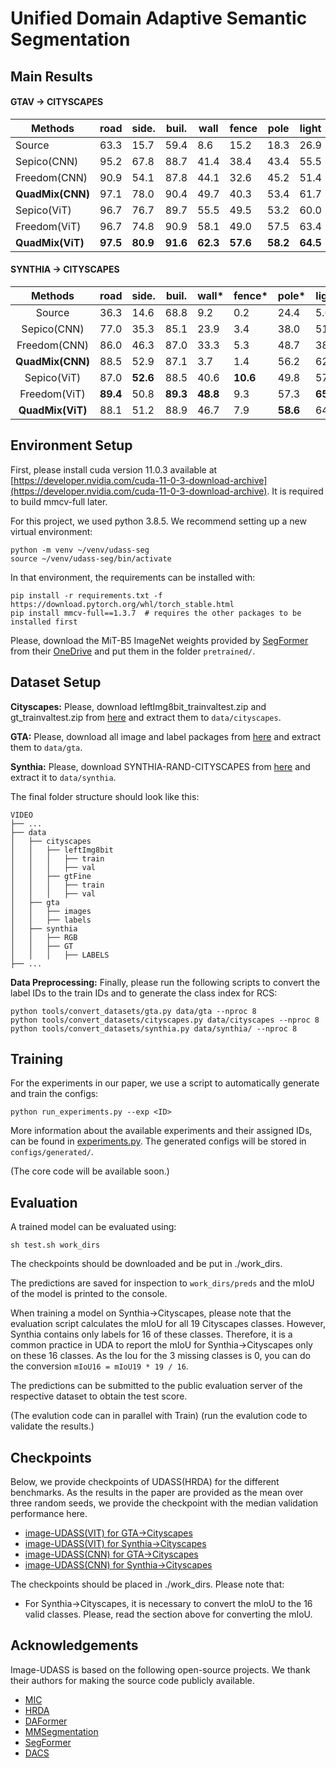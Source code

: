 # Unified Domain Adaptive Semantic Segmentation

## Main Results

#### GTAV → CITYSCAPES

| Methods                | road           | side.          | buil.          | wall           | fence          | pole           | light          | sign           | vege.          | terr.          | sky            | per.           | rider          | car            | truck          | bus            | train          | moto.          | bike           | mIoU           |
| ---------------------- | -------------- | -------------- | -------------- | -------------- | -------------- | -------------- | -------------- | -------------- | -------------- | -------------- | -------------- | -------------- | -------------- | -------------- | -------------- | -------------- | -------------- | -------------- | -------------- | -------------- |
| Source                 | 63.3           | 15.7           | 59.4           | 8.6            | 15.2           | 18.3           | 26.9           | 15.0           | 80.5           | 15.3           | 73.0           | 51.0           | 17.7           | 59.7           | 28.2           | 33.1           | 3.5            | 23.2           | 16.7           | 32.9           |
| Sepico(CNN)            | 95.2           | 67.8           | 88.7           | 41.4           | 38.4           | 43.4           | 55.5           | 63.2           | 88.6           | 46.4           | 88.3           | 73.1           | 49.0           | 91.4           | 63.2           | 60.4           | 0.0            | 45.2           | 60.0           | 61.0           |
| Freedom(CNN)           | 90.9           | 54.1           | 87.8           | 44.1           | 32.6           | 45.2           | 51.4           | 57.1           | 88.6           | 42.6           | 89.5           | 68.8           | 40.0           | 89.7           | 58.4           | 62.6           | 55.3           | 47.7           | 40.0           | 61.3           |
| **QuadMix(CNN)** | 97.1           | 78.0           | 90.4           | 49.7           | 40.3           | 53.4           | 61.7           | 70.9           | 90.7           | 49.7           | 92.9           | 77.9           | 53.9           | 93.5           | 72.4           | 65.9           | 0.7            | 60.5           | 68.5           | 66.8           |
| Sepico(ViT)            | 96.7           | 76.7           | 89.7           | 55.5           | 49.5           | 53.2           | 60.0           | 64.5           | 90.2           | 50.3           | 90.8           | 74.5           | 44.2           | 93.3           | 77.0           | 79.5           | 63.6           | 61.0           | 65.3           | 70.3           |
| Freedom(ViT)           | 96.7           | 74.8           | 90.9           | 58.1           | 49.0           | 57.5           | 63.4           | **71.4** | 91.6           | 52.1           | **94.4** | 78.4           | 53.1           | 94.1           | 83.9           | 85.2           | 72.5           | 62.8           | **68.9** | 73.6           |
| **QuadMix(ViT)** | **97.5** | **80.9** | **91.6** | **62.3** | **57.6** | **58.2** | **64.5** | 71.2           | **91.7** | **52.3** | 94.3           | **80.0** | **55.9** | **94.6** | **86.3** | **90.5** | **82.3** | **65.1** | 68.1           | **76.1** |

#### SYNTHIA → CITYSCAPES

|        Methods        | road           | side.          | buil.          | wall*          | fence*         | pole*          | light          | sign           | vege.          | sky            | per.           | rider          | car            |      bus      |     motor     |      bike      |    mIoU(16)    |    mIoU(13)    |
| :--------------------: | -------------- | -------------- | -------------- | -------------- | -------------- | -------------- | -------------- | -------------- | -------------- | -------------- | -------------- | -------------- | -------------- | :------------: | :------------: | :------------: | :------------: | :------------: |
|         Source         | 36.3           | 14.6           | 68.8           | 9.2            | 0.2            | 24.4           | 5.6            | 9.7            | 69.0           | 79.4           | 52.5           | 11.3           | 49.8           |      9.5      |      11.0      |      20.7      |      33.7      |      29.5      |
|      Sepico(CNN)      | 77.0           | 35.3           | 85.1           | 23.9           | 3.4            | 38.0           | 51.0           | 55.1           | 85.6           | 80.5           | 73.5           | 46.3           | 87.6           |      69.7      |      50.9      |      66.5      |      58.1      |      66.5      |
|      Freedom(CNN)      | 86.0           | 46.3           | 87.0           | 33.3           | 5.3            | 48.7           | 38.1           | 46.8           | 87.1           | 59.1           | 71.2           | 38.1           | 87.1           |      54.6      |      51.3      |      59.9      |      59.1      |      66.0      |
| **QuadMix(CNN)** | 88.5           | 52.9           | 87.1           | 3.7            | 1.4            | 56.2           | 62.7           | 59.2           | 87.2           | 89.0           | 79.1           | 55.8           | 87.9           |      61.7      |      58.1      |      71.2      |      60.9      |      67.4      |
|      Sepico(ViT)      | 87.0           | **52.6** | 88.5           | 40.6           | **10.6** | 49.8           | 57.0           | 55.4           | 56.8           | 86.2           | 75.4           | 52.7           | **92.4** |      78.9      |      53.0      |      62.6      |      64.3      |      71.4      |
|      Freedom(ViT)      | **89.4** | 50.8           | **89.3** | **48.8** | 9.3            | 57.3           | **65.1** | 60.1           | **89.9** | 93.7           | 79.4           | 51.6           | 90.5           |      66.0      |      62.3      | **68.1** |      67.0      |      73.6      |
| **QuadMix(ViT)** | 88.1           | 51.2           | 88.9           | 46.7           | 7.9            | **58.6** | 64.7           | **63.7** | 88.1           | **93.9** | **81.3** | **56.6** | 90.3           | **66.9** | **66.8** |      66.0      | **67.5** | **74.3** |

## Environment Setup

First, please install cuda version 11.0.3 available at [https://developer.nvidia.com/cuda-11-0-3-download-archive](https://developer.nvidia.com/cuda-11-0-3-download-archive). It is required to build mmcv-full later.

For this project, we used python 3.8.5. We recommend setting up a new virtual
environment:

```shell
python -m venv ~/venv/udass-seg
source ~/venv/udass-seg/bin/activate
```

In that environment, the requirements can be installed with:

```shell
pip install -r requirements.txt -f https://download.pytorch.org/whl/torch_stable.html
pip install mmcv-full==1.3.7  # requires the other packages to be installed first
```

Please, download the MiT-B5 ImageNet weights provided by [SegFormer](https://github.com/NVlabs/SegFormer?tab=readme-ov-file#training)
from their [OneDrive](https://connecthkuhk-my.sharepoint.com/:f:/g/personal/xieenze_connect_hku_hk/EvOn3l1WyM5JpnMQFSEO5b8B7vrHw9kDaJGII-3N9KNhrg?e=cpydzZ) and put them in the folder `pretrained/`.

## Dataset Setup

**Cityscapes:** Please, download leftImg8bit_trainvaltest.zip and
gt_trainvaltest.zip from [here](https://www.cityscapes-dataset.com/downloads/)
and extract them to `data/cityscapes`.

**GTA:** Please, download all image and label packages from
[here](https://download.visinf.tu-darmstadt.de/data/from_games/) and extract
them to `data/gta`.

**Synthia:** Please, download SYNTHIA-RAND-CITYSCAPES from
[here](http://synthia-dataset.net/downloads/) and extract it to `data/synthia`.

The final folder structure should look like this:

```none
VIDEO
├── ...
├── data
│   ├── cityscapes
│   │   ├── leftImg8bit
│   │   │   ├── train
│   │   │   ├── val
│   │   ├── gtFine
│   │   │   ├── train
│   │   │   ├── val
│   ├── gta
│   │   ├── images
│   │   ├── labels
│   ├── synthia
│   │   ├── RGB
│   │   ├── GT
│   │   │   ├── LABELS
├── ...
```

**Data Preprocessing:** Finally, please run the following scripts to convert the label IDs to the
train IDs and to generate the class index for RCS:

```shell
python tools/convert_datasets/gta.py data/gta --nproc 8
python tools/convert_datasets/cityscapes.py data/cityscapes --nproc 8
python tools/convert_datasets/synthia.py data/synthia/ --nproc 8
```

## Training

For the experiments in our paper, we use a script to automatically
generate and train the configs:

```shell
python run_experiments.py --exp <ID>
```

More information about the available experiments and their assigned IDs, can be
found in [experiments.py](experiments.py). The generated configs will be stored
in `configs/generated/`.

(The core code will be available soon.)

## Evaluation


A trained model can be evaluated using:

```shell
sh test.sh work_dirs
```

The checkpoints should be downloaded and be put in ./work_dirs.

The predictions are saved for inspection to
`work_dirs/preds`
and the mIoU of the model is printed to the console.

When training a model on Synthia→Cityscapes, please note that the
evaluation script calculates the mIoU for all 19 Cityscapes classes. However,
Synthia contains only labels for 16 of these classes. Therefore, it is a common
practice in UDA to report the mIoU for Synthia→Cityscapes only on these 16
classes. As the Iou for the 3 missing classes is 0, you can do the conversion
`mIoU16 = mIoU19 * 19 / 16`.

The predictions can be submitted to the public evaluation server of the
respective dataset to obtain the test score.

(The evalution code can in parallel with Train) (run the evalution code to validate the results.)

## Checkpoints

Below, we provide checkpoints of UDASS(HRDA) for the different benchmarks.
As the results in the paper are provided as the mean over three random
seeds, we provide the checkpoint with the median validation performance here.

* [image-UDASS(VIT) for GTA→Cityscapes](https://drive.google.com/file/d/1VYlG0f92Y8VAv712-i5f4GEIwTqbURqf/view?usp=sharing)
* [image-UDASS(VIT) for Synthia→Cityscapes](https://drive.google.com/file/d/1ll6BAqoexkNDOpLJ3eaJRIBgkysnMwsZ/view?usp=sharing)
* [image-UDASS(CNN) for GTA→Cityscapes](https://drive.google.com/file/d/1VYlG0f92Y8VAv712-i5f4GEIwTqbURqf/view?usp=sharing)
* [image-UDASS(CNN) for Synthia→Cityscapes](https://drive.google.com/file/d/15ryaQVPAcwuvx42N4ag-ilUyHizRpB5s/view?usp=sharing)

The checkpoints should be placed in ./work_dirs. Please note that:

* For Synthia→Cityscapes, it is necessary to convert the mIoU to the 16 valid classes. Please, read the
  section above for converting the mIoU.

## Acknowledgements

Image-UDASS is based on the following open-source projects. We thank their
authors for making the source code publicly available.

* [MIC](https://github.com/lhoyer/MIC/tree/master)
* [HRDA](https://github.com/lhoyer/HRDA)
* [DAFormer](https://github.com/lhoyer/DAFormer)
* [MMSegmentation](https://github.com/open-mmlab/mmsegmentation)
* [SegFormer](https://github.com/NVlabs/SegFormer)
* [DACS](https://github.com/vikolss/DACS)
